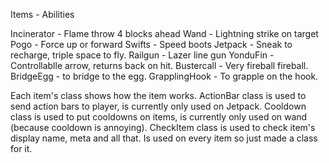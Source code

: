Items - Abilities

Incinerator -  Flame throw 4 blocks ahead
Wand - Lightning strike on target
Pogo - Force up or forward
Swifts - Speed boots 
Jetpack - Sneak to recharge, triple space to fly. 
Railgun - Lazer line gun
YonduFin - Controllablle arrow, returns back on hit.
Bustercall - Very fireball fireball.
BridgeEgg - to bridge to the egg.
GrapplingHook - To grapple on the hook.
 
 
Each item's class shows how the item works.
ActionBar class is used to send action bars to player, is currently only used on Jetpack.
Cooldown class is used to put cooldowns on items, is currently only used on wand (because cooldown is annoying).
CheckItem class is used to check item's display name, meta and all that. Is used on every item so just made a class for it.
